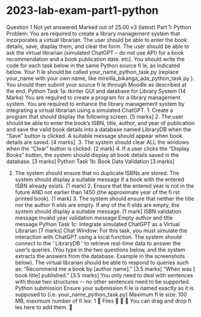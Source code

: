 # 2023-lab-exam-part1-python

Question   1  Not yet answered Marked out of 25.00  v3 (latest)  Part 1: Python  Problem:  You are required to create a library management system that incorporates a virtual librarian. The user should be able to enter the book details, save, display them, and clear the form. The user should be able to ask the virtual librarian (simulated ChatGPT – do not use API) for a book recommendation and a book publication date. etc). You should write the code for each task below in the same Python source   fi le, as indicated below. Your   fi le should be called  your_name_python_task.py   (replace   your_name   with your own name, like   mireilla_bikanga_ada_python_task.py ). You should then submit your source   fi le through Moodle as described at the end.  Python Task 1a: tkinter GUI and database for Library System (14 Marks)  You are required to create a program for a library management system. You are required to enhance the library management system by integrating a virtual librarian using a simulated ChatGPT. 1. Create a program that should display the following screen.   [5 marks]  2. The user should be able to enter the book’s ISBN, title, author, and year of publication and save the valid book details into a database named   LibraryDB   when the   “Save”   button is clicked. A suitable message should appear when book details are saved.   [4 marks].  3. The system should clear ALL the windows when the   “Clear”   button is clicked.   [2 mark]  4. If a user clicks the   “Display Books”   button, the system should display all book details saved in the database.   [3 marks]  Python Task 1b: Book Data Validation [3 marks]
1. The system should ensure that no duplicate   ISBNs   are stored. The system should display a suitable message if a book with the entered ISBN already exists.   [1 mark]  2. Ensure that the entered   year   is   not in the future   AND   not earlier than 1450   (the approximate year of the   fi rst printed book).   [1 mark]  3. The system should ensure that neither the   title   nor the   author   fi elds are empty. If any of the   fi elds are empty, the system should display a suitable message.   [1 mark]  ISBN validation message   Invalid year validation message  Empty author and title message  Python Task 1c: Integrate simulated ChatGPT as a Virtual Librarian [7 marks]  Chat Window: For this task, you must simulate the interaction with ChatGPT using a local function. The system should connect to the ‘ LibraryDB ’ to retrieve real-time data to answer the user’s queries. (You type in the two questions below, and the system extracts the answers from the database. Example in the screenshots below). The virtual librarian should be able to respond to queries such as: “Recommend me a book by [author name].”   [3.5 marks]  “When was [ book title] published.”   [3.5 marks] You only need to deal with sentences with those two structures -- no other sentences need to be supported.
Python submission  Ensure your submission   fi le is named exactly as it is supposed to (i.e. your_name_python_task.py) Maximum   fi le size: 100 MB, maximum number of   fi les: 1    Files          You can drag and drop   fi les here to add them.  
